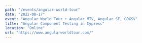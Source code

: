 ```yaml
---
path: "/events/angular-world-tour"
date: "2022-08-17"
event: "Angular World Tour + Angular MTV, Angular SF, GDGSV"
title: "Angular Component Testing in Cypress"
location: "Online"
url: "https://www.angularworldtour.com/"
---
```

